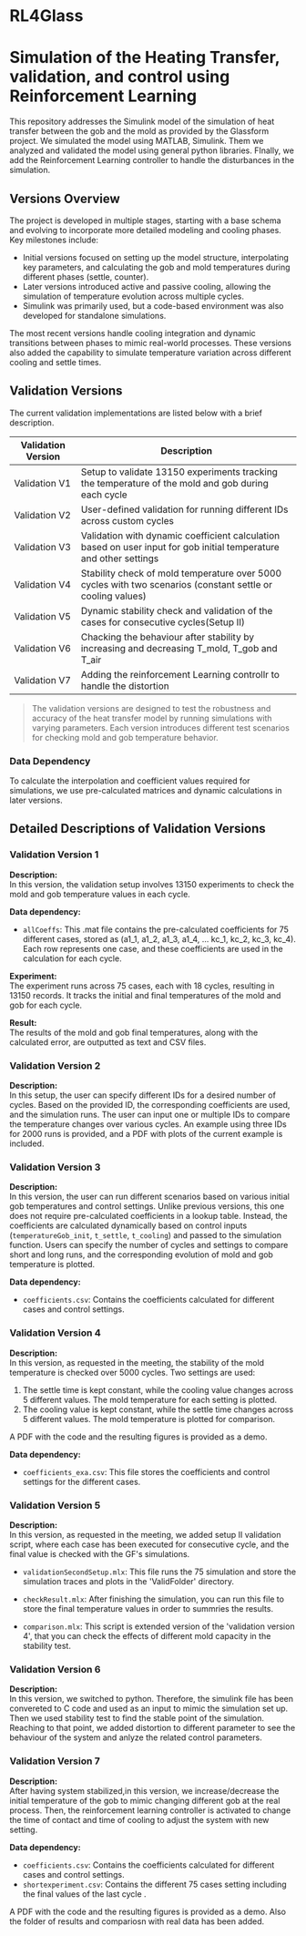 # RL4Glass
# Simulation of the Heating Transfer, validation, and control using Reinforcement Learning
This repository addresses the Simulink model of the simulation of heat transfer between the gob and the mold as provided by the Glassform project. We simulated the model using MATLAB, Simulink. Them we analyzed and validated the model using general python libraries. FInally, we add the Reinforcement Learning controller to handle the disturbances in the simulation.

## Versions Overview
The project is developed in multiple stages, starting with a base schema and evolving to incorporate more detailed modeling and cooling phases. Key milestones include:

- Initial versions focused on setting up the model structure, interpolating key parameters, and calculating the gob and mold temperatures during different phases (settle, counter).
- Later versions introduced active and passive cooling, allowing the simulation of temperature evolution across multiple cycles.
- Simulink was primarily used, but a code-based environment was also developed for standalone simulations.

The most recent versions handle cooling integration and dynamic transitions between phases to mimic real-world processes. These versions also added the capability to simulate temperature variation across different cooling and settle times.

## Validation Versions
The current validation implementations are listed below with a brief description.

| Validation Version | Description                                                                                                      |
| ------------------ | --------------------------------------------------------------------------------------------------------------- |
| Validation V1       | Setup to validate 13150 experiments tracking the temperature of the mold and gob during each cycle              |
| Validation V2       | User-defined validation for running different IDs across custom cycles                                          |
| Validation V3       | Validation with dynamic coefficient calculation based on user input for gob initial temperature and other settings |
| Validation V4       | Stability check of mold temperature over 5000 cycles with two scenarios (constant settle or cooling values)      |
| Validation V5       | Dynamic stability check  and validation of the cases for consecutive cycles(Setup II)|
| Validation V6       | Chacking the behaviour after stability by increasing and decreasing T_mold, T_gob and  T_air|
| Validation V7       | Adding the reinforcement Learning controllr to handle the distortion|

> The validation versions are designed to test the robustness and accuracy of the heat transfer model by running simulations with varying parameters. Each version introduces different test scenarios for checking mold and gob temperature behavior.

### Data Dependency
To calculate the interpolation and coefficient values required for simulations, we use pre-calculated matrices and dynamic calculations in later versions.

## Detailed Descriptions of Validation Versions

### Validation Version 1
**Description:**  
In this version, the validation setup involves 13150 experiments to check the mold and gob temperature values in each cycle.

**Data dependency:**
- `allCoeffs`: This .mat file contains the pre-calculated coefficients for 75 different cases, stored as (a1_1, a1_2, a1_3, a1_4, … kc_1, kc_2, kc_3, kc_4). Each row represents one case, and these coefficients are used in the calculation for each cycle.

**Experiment:**  
The experiment runs across 75 cases, each with 18 cycles, resulting in 13150 records. It tracks the initial and final temperatures of the mold and gob for each cycle.

**Result:**  
The results of the mold and gob final temperatures, along with the calculated error, are outputted as text and CSV files.

### Validation Version 2
**Description:**  
In this setup, the user can specify different IDs for a desired number of cycles. Based on the provided ID, the corresponding coefficients are used, and the simulation runs. The user can input one or multiple IDs to compare the temperature changes over various cycles. An example using three IDs for 2000 runs is provided, and a PDF with plots of the current example is included.

### Validation Version 3
**Description:**  
In this version, the user can run different scenarios based on various initial gob temperatures and control settings. Unlike previous versions, this one does not require pre-calculated coefficients in a lookup table. Instead, the coefficients are calculated dynamically based on control inputs (`temperatureGob_init`, `t_settle`, `t_cooling`) and passed to the simulation function. Users can specify the number of cycles and settings to compare short and long runs, and the corresponding evolution of mold and gob temperature is plotted.

**Data dependency:**
- `coefficients.csv`: Contains the coefficients calculated for different cases and control settings.

### Validation Version 4
**Description:**  
In this version, as requested in the meeting, the stability of the mold temperature is checked over 5000 cycles. Two settings are used:
1. The settle time is kept constant, while the cooling value changes across 5 different values. The mold temperature for each setting is plotted.
2. The cooling value is kept constant, while the settle time changes across 5 different values. The mold temperature is plotted for comparison.

A PDF with the code and the resulting figures is provided as a demo.

**Data dependency:**  
- `coefficients_exa.csv`: This file stores the coefficients and control settings for the different cases.

### Validation Version 5
**Description:**  
In this version, as requested in the meeting, we added setup II validation script, where each case has been executed for consecutive cycle, and the final value is checked with the GF's simulations.

- `validationSecondSetup.mlx`: This file runs the 75 simulation and store the simulation traces and  plots in the 'ValidFolder' directory. 

- `checkResult.mlx`: After finishing the simulation, you can run this file to store the final temperature values in order to summries the results.

- `comparison.mlx`: This script is extended version of the 'validation version 4', that you can check the effects of different mold capacity in the stability test.

### Validation Version 6
**Description:**  
In this version, we switched to python. Therefore, the simulink file has been convereted to C code and used as an input to mimic the simulation set up. Then we used stability test to find the stable point of the simulation. Reaching to that point, we added distortion to different parameter to see the behaviour of the system and anlyze the related control parameters.

### Validation Version 7
**Description:**  
After having system stabilized,in this version, we increase/decrease the initial temperature of the gob to mimic changing different gob at the real process. Then, the reinforcement learning controller is activated to change the time of contact and time of cooling to adjust the system with new setting.


**Data dependency:**  
- `coefficients.csv`: Contains the coefficients calculated for different cases and control settings.
- `shortexperiment.csv`: Contains the different 75 cases setting including the final values of the last cycle .

A PDF with the code and the resulting figures is provided as a demo. Also the folder of results and compariosn with real data has been added.

